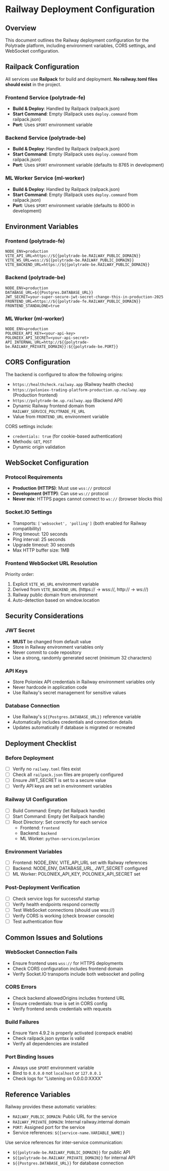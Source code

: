 # Railway Deployment Configuration

## Overview
This document outlines the Railway deployment configuration for the Polytrade platform, including environment variables, CORS settings, and WebSocket configuration.

## Railpack Configuration

All services use **Railpack** for build and deployment. **No railway.toml files should exist** in the project.

### Frontend Service (polytrade-fe)
- **Build & Deploy**: Handled by Railpack (railpack.json)
- **Start Command**: Empty (Railpack uses `deploy.command` from railpack.json)
- **Port**: Uses `$PORT` environment variable

### Backend Service (polytrade-be)
- **Build & Deploy**: Handled by Railpack (railpack.json)
- **Start Command**: Empty (Railpack uses `deploy.command` from railpack.json)
- **Port**: Uses `$PORT` environment variable (defaults to 8765 in development)

### ML Worker Service (ml-worker)
- **Build & Deploy**: Handled by Railpack (railpack.json)
- **Start Command**: Empty (Railpack uses `deploy.command` from railpack.json)
- **Port**: Uses `$PORT` environment variable (defaults to 8000 in development)

## Environment Variables

### Frontend (polytrade-fe)
```env
NODE_ENV=production
VITE_API_URL=https://${{polytrade-be.RAILWAY_PUBLIC_DOMAIN}}
VITE_WS_URL=wss://${{polytrade-be.RAILWAY_PUBLIC_DOMAIN}}
VITE_BACKEND_URL=https://${{polytrade-be.RAILWAY_PUBLIC_DOMAIN}}
```

### Backend (polytrade-be)
```env
NODE_ENV=production
DATABASE_URL=${{Postgres.DATABASE_URL}}
JWT_SECRET=your-super-secure-jwt-secret-change-this-in-production-2025
FRONTEND_URL=https://${{polytrade-fe.RAILWAY_PUBLIC_DOMAIN}}
FRONTEND_STANDALONE=true
```

### ML Worker (ml-worker)
```env
NODE_ENV=production
POLONIEX_API_KEY=<your-api-key>
POLONIEX_API_SECRET=<your-api-secret>
API_INTERNAL_URL=http://${{polytrade-be.RAILWAY_PRIVATE_DOMAIN}}:${{polytrade-be.PORT}}
```

## CORS Configuration

The backend is configured to allow the following origins:
- `https://healthcheck.railway.app` (Railway health checks)
- `https://poloniex-trading-platform-production.up.railway.app` (Production frontend)
- `https://polytrade-be.up.railway.app` (Backend API)
- Dynamic Railway frontend domain from `RAILWAY_SERVICE_POLYTRADE_FE_URL`
- Value from `FRONTEND_URL` environment variable

CORS settings include:
- `credentials: true` (for cookie-based authentication)
- Methods: `GET`, `POST`
- Dynamic origin validation

## WebSocket Configuration

### Protocol Requirements
- **Production (HTTPS)**: Must use `wss://` protocol
- **Development (HTTP)**: Can use `ws://` protocol
- **Never mix**: HTTPS pages cannot connect to `ws://` (browser blocks this)

### Socket.IO Settings
- Transports: `['websocket', 'polling']` (both enabled for Railway compatibility)
- Ping timeout: 120 seconds
- Ping interval: 25 seconds
- Upgrade timeout: 30 seconds
- Max HTTP buffer size: 1MB

### Frontend WebSocket URL Resolution
Priority order:
1. Explicit `VITE_WS_URL` environment variable
2. Derived from `VITE_BACKEND_URL` (https:// → wss://, http:// → ws://)
3. Railway public domain from environment
4. Auto-detection based on window.location

## Security Considerations

### JWT Secret
- **MUST** be changed from default value
- Store in Railway environment variables only
- Never commit to code repository
- Use a strong, randomly generated secret (minimum 32 characters)

### API Keys
- Store Poloniex API credentials in Railway environment variables only
- Never hardcode in application code
- Use Railway's secret management for sensitive values

### Database Connection
- Use Railway's `${{Postgres.DATABASE_URL}}` reference variable
- Automatically includes credentials and connection details
- Updates automatically if database is migrated or recreated

## Deployment Checklist

### Before Deployment
- [ ] Verify no `railway.toml` files exist
- [ ] Check all `railpack.json` files are properly configured
- [ ] Ensure JWT_SECRET is set to a secure value
- [ ] Verify API keys are set in environment variables

### Railway UI Configuration
- [ ] Build Command: Empty (let Railpack handle)
- [ ] Start Command: Empty (let Railpack handle)
- [ ] Root Directory: Set correctly for each service
  - Frontend: `frontend`
  - Backend: `backend`
  - ML Worker: `python-services/poloniex`

### Environment Variables
- [ ] Frontend: NODE_ENV, VITE_API_URL set with Railway references
- [ ] Backend: NODE_ENV, DATABASE_URL, JWT_SECRET configured
- [ ] ML Worker: POLONIEX_API_KEY, POLONIEX_API_SECRET set

### Post-Deployment Verification
- [ ] Check service logs for successful startup
- [ ] Verify health endpoints respond correctly
- [ ] Test WebSocket connections (should use wss://)
- [ ] Verify CORS is working (check browser console)
- [ ] Test authentication flow

## Common Issues and Solutions

### WebSocket Connection Fails
- Ensure frontend uses `wss://` for HTTPS deployments
- Check CORS configuration includes frontend domain
- Verify Socket.IO transports include both websocket and polling

### CORS Errors
- Check backend allowedOrigins includes frontend URL
- Ensure credentials: true is set in CORS config
- Verify frontend sends credentials with requests

### Build Failures
- Ensure Yarn 4.9.2 is properly activated (corepack enable)
- Check railpack.json syntax is valid
- Verify all dependencies are installed

### Port Binding Issues
- Always use `$PORT` environment variable
- Bind to `0.0.0.0` not `localhost` or `127.0.0.1`
- Check logs for "Listening on 0.0.0.0:XXXX"

## Reference Variables

Railway provides these automatic variables:
- `RAILWAY_PUBLIC_DOMAIN`: Public URL for the service
- `RAILWAY_PRIVATE_DOMAIN`: Internal railway.internal domain
- `PORT`: Assigned port for the service
- Service references: `${{service-name.VARIABLE_NAME}}`

Use service references for inter-service communication:
- `${{polytrade-be.RAILWAY_PUBLIC_DOMAIN}}` for public API
- `${{polytrade-be.RAILWAY_PRIVATE_DOMAIN}}` for internal API
- `${{Postgres.DATABASE_URL}}` for database connection
